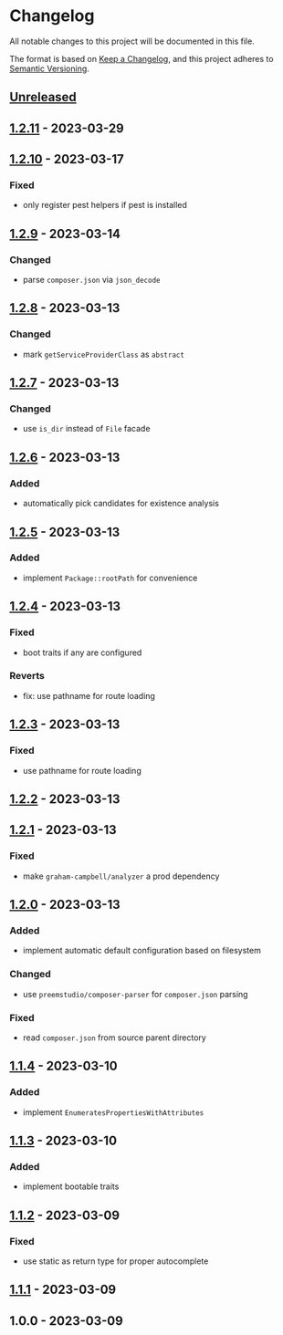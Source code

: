 # Changelog

All notable changes to this project will be documented in this file.

The format is based on [Keep a Changelog](https://keepachangelog.com/en/1.0.0/),
and this project adheres to [Semantic Versioning](https://semver.org/spec/v2.0.0.html).

## [Unreleased]


## [1.2.11] - 2023-03-29

## [1.2.10] - 2023-03-17
### Fixed
- only register pest helpers if pest is installed


## [1.2.9] - 2023-03-14
### Changed
- parse `composer.json` via `json_decode`


## [1.2.8] - 2023-03-13
### Changed
- mark `getServiceProviderClass` as `abstract`


## [1.2.7] - 2023-03-13
### Changed
- use `is_dir` instead of `File` facade


## [1.2.6] - 2023-03-13
### Added
- automatically pick candidates for existence analysis


## [1.2.5] - 2023-03-13
### Added
- implement `Package::rootPath` for convenience


## [1.2.4] - 2023-03-13
### Fixed
- boot traits if any are configured

### Reverts
- fix: use pathname for route loading


## [1.2.3] - 2023-03-13
### Fixed
- use pathname for route loading


## [1.2.2] - 2023-03-13

## [1.2.1] - 2023-03-13
### Fixed
- make `graham-campbell/analyzer` a prod dependency


## [1.2.0] - 2023-03-13
### Added
- implement automatic default configuration based on filesystem

### Changed
- use `preemstudio/composer-parser` for `composer.json` parsing

### Fixed
- read `composer.json` from source parent directory


## [1.1.4] - 2023-03-10
### Added
- implement `EnumeratesPropertiesWithAttributes`


## [1.1.3] - 2023-03-10
### Added
- implement bootable traits


## [1.1.2] - 2023-03-09
### Fixed
- use static as return type for proper autocomplete


## [1.1.1] - 2023-03-09

## 1.0.0 - 2023-03-09

[Unreleased]: https://github.com/PreemStudio/laravel-jetpack/compare/1.2.11...HEAD
[1.2.11]: https://github.com/PreemStudio/laravel-jetpack/compare/1.2.10...1.2.11
[1.2.10]: https://github.com/PreemStudio/laravel-jetpack/compare/1.2.9...1.2.10
[1.2.9]: https://github.com/PreemStudio/laravel-jetpack/compare/1.2.8...1.2.9
[1.2.8]: https://github.com/PreemStudio/laravel-jetpack/compare/1.2.7...1.2.8
[1.2.7]: https://github.com/PreemStudio/laravel-jetpack/compare/1.2.6...1.2.7
[1.2.6]: https://github.com/PreemStudio/laravel-jetpack/compare/1.2.5...1.2.6
[1.2.5]: https://github.com/PreemStudio/laravel-jetpack/compare/1.2.4...1.2.5
[1.2.4]: https://github.com/PreemStudio/laravel-jetpack/compare/1.2.3...1.2.4
[1.2.3]: https://github.com/PreemStudio/laravel-jetpack/compare/1.2.2...1.2.3
[1.2.2]: https://github.com/PreemStudio/laravel-jetpack/compare/1.2.1...1.2.2
[1.2.1]: https://github.com/PreemStudio/laravel-jetpack/compare/1.2.0...1.2.1
[1.2.0]: https://github.com/PreemStudio/laravel-jetpack/compare/1.1.4...1.2.0
[1.1.4]: https://github.com/PreemStudio/laravel-jetpack/compare/1.1.3...1.1.4
[1.1.3]: https://github.com/PreemStudio/laravel-jetpack/compare/1.1.2...1.1.3
[1.1.2]: https://github.com/PreemStudio/laravel-jetpack/compare/1.1.1...1.1.2
[1.1.1]: https://github.com/PreemStudio/laravel-jetpack/compare/1.0.0...1.1.1
